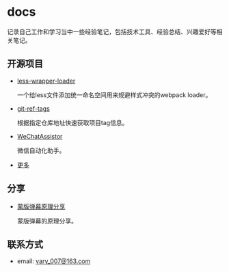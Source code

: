 # docs

记录自己工作和学习当中一些经验笔记，包括技术工具、经验总结、兴趣爱好等相关笔记。

## 开源项目

- [less-wrapper-loader](https://github.com/clownvary/less-wrapper-loader)

    一个给less文件添加统一命名空间用来规避样式冲突的webpack loader。

- [git-ref-tags](https://github.com/clownvary/git-ref-tags)

    根据指定仓库地址快速获取项目tag信息。

- [WeChatAssistor](https://github.com/clownvary/WeChatAssistor)

    微信自动化助手。

- [更多](https://github.com/clownvary)

## 分享

- [蒙版弹幕原理分享](https://github.com/clownvary/mask-danmaku)

    蒙版弹幕的原理分享。

## 联系方式

- email: vary_007@163.com
